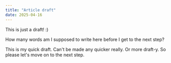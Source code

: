 ```yaml
---
title: "Article draft"
date: 2025-04-16
---
```


This is just a draft! :)

How many words am I supposed to write here before I get to the next step?

This is my quick draft. Can't be made any quicker really. Or more draft-y. So please let's move on to the next step.
